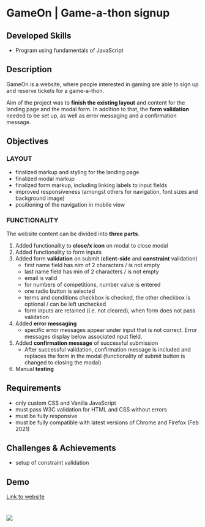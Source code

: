 # GameOn | Game-a-thon signup

## Developed Skills

- Program using fundamentals of JavaScript

## Description

GameOn is a website, where people interested in gaming are able to sign up and reserve tickets for a game-a-thon.

Aim of the project was to **finish the existing layout** and content for the landing page and the modal form. In addition to that, the **form validation** needed to be set up, as well as error messaging and a confirmation message.

## Objectives

### LAYOUT

- finalized markup and styling for the landing page
- finalized modal markup
- finalized form markup, including linking labels to input fields
- improved responsiveness (amongst others for navigation, font sizes and background image)
- positioning of the navigation in mobile view

### FUNCTIONALITY

The website content can be divided into **three parts**.

1. Added functionality to **close/x icon** on modal to close modal
1. Added functionality to form inputs
1. Added form **validation** on submit (**client-side** and **constraint** validation)
   - first name field has nim of 2 characters / is not empty
   - last name field has min of 2 characters / is not empty
   - email is valid
   - for numbers of competitions, number value is entered
   - one radio button is selected
   - terms and conditions checkbox is checked, the other checkbox is optional / can be left unchecked
   - form inputs are retained (i.e. not cleared), when form does not pass validation
1. Added **error messaging**
   - specific error messages appear under input that is not correct. Error messages display below associated nput field.
1. Added **confirmation message** of successful submission
   - After successful validation, confirmation message is included and replaces the form in the modal (functionality of submit button is changed to closing the modal)
1. Manual **testing**

## Requirements

- only custom CSS and Vanilla JavaScript
- must pass W3C validation for HTML and CSS without errors
- must be fully responsive
- must be fully compatible with latest versions of Chrome and Firefox (Feb 2021)

## Challenges & Achievements

- setup of constraint validation

## Demo

[Link to website](https://christinebogdan.github.io/p3_GameOn/)

# <img src="./Screenshots/desktop_1.png">
